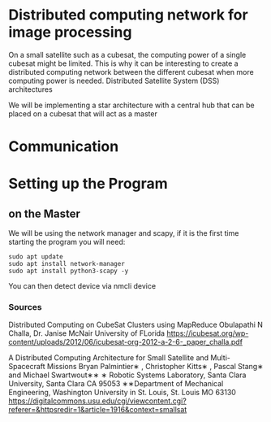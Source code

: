 # Distributed computing network for image processing
On a small satellite such as a cubesat, the computing power of a single cubesat might be limited. This is why it can be interesting to create a distributed computing network between the different cubesat when more computing power is needed.
Distributed Satellite System (DSS) architectures


We will be implementing a star architecture with a central hub that can be placed on a cubesat that will act as a master
# Communication






# Setting up the Program

## on the Master
We will be using the network manager and scapy, if it is the first time starting the program you will need:
```
sudo apt update
sudo apt install network-manager
sudo apt install python3-scapy -y
```
You can then detect device via
nmcli device














### Sources

Distributed Computing on CubeSat Clusters using MapReduce
Obulapathi N Challa, Dr. Janise McNair
University of FLorida
https://icubesat.org/wp-content/uploads/2012/06/icubesat-org-2012-a-2-6-_paper_challa.pdf



A Distributed Computing Architecture for Small Satellite
and Multi-Spacecraft Missions
Bryan Palmintier∗ , Christopher Kitts∗ , Pascal Stang∗ and Michael Swartwout∗∗
∗ Robotic Systems Laboratory, Santa Clara University, Santa Clara CA 95053
∗∗Department of Mechanical Engineering, Washington University in St. Louis, St. Louis MO 63130
https://digitalcommons.usu.edu/cgi/viewcontent.cgi?referer=&httpsredir=1&article=1916&context=smallsat